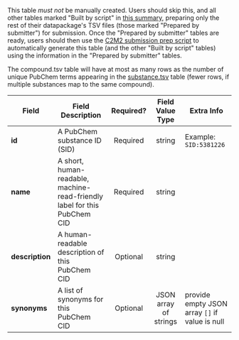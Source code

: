 This table *must not* be manually created. Users should skip this, and all other tables marked "Built by script" in [this summary](./C2M2-Table-Summary), preparing only the rest of their datapackage's TSV files (those marked "Prepared by submitter") for submission. Once the "Prepared by submitter" tables are ready, users should then use the [C2M2 submission prep script](https://osf.io/bq6k9/) to automatically generate this table (and the other "Built by script" tables) using the information in the "Prepared by submitter" tables.

The compound.tsv table will have at most as many rows as the number of unique PubChem terms appearing in the [substance.tsv](./TableInfo:-substance.tsv) table (fewer rows, if multiple substances map to the same compound).


Field | Field Description | Required? | Field Value Type | Extra Info 
------|-------------------|:-----------:|:-------------:|------------
**id** | A PubChem substance ID (SID) | Required |  string | Example: `SID:5381226`
**name** | A short, human-readable, machine-read-friendly label for this PubChem CID| Required | string
**description** | A human-readable description of this PubChem CID |  Optional | string
**synonyms** | A list of synonyms for this PubChem CID | Optional | JSON array of strings | provide empty JSON array `[]` if value is null 
